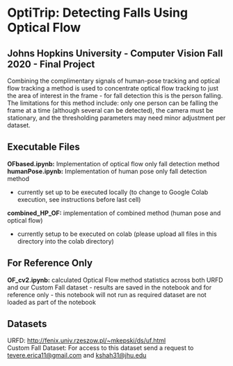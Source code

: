 # OptiTrip: Detecting Falls Using Optical Flow 
## Johns Hopkins University - Computer Vision Fall 2020 - Final Project 

Combining the complimentary signals of human-pose tracking and optical flow tracking a method is used to concentrate optical flow tracking to just the area of interest in the frame - for fall detection this is the person falling. The limitations for this method include: only one person can be falling the frame at a time (although several can be detected), the camera must be stationary, and the thresholding parameters may need minor adjustment per dataset.  

## Executable Files
**OFbased.ipynb:** Implementation of optical flow only fall detection method <br />
**humanPose.ipynb:** Implementation of human pose only fall detection method <br />
- currently set up to be executed locally (to change to Google Colab execution, see instructions before last cell) <br />

**combined_HP_OF:** implementation of combined method (human pose and optical flow)
- currently setup to be executed on colab (please upload all files in this directory into the colab directory)

## For Reference Only
**OF_cv2.ipynb:** calculated Optical Flow method statistics across both URFD and our Custom Fall dataset - results are saved in the notebook and for reference only - this notebook will not run as required dataset are not loaded as part of the notebook

## Datasets
URFD: http://fenix.univ.rzeszow.pl/~mkepski/ds/uf.html <br />
Custom Fall Dataset: For access to this dataset send a request to tevere.erica11@gmail.com and kshah31@jhu.edu

